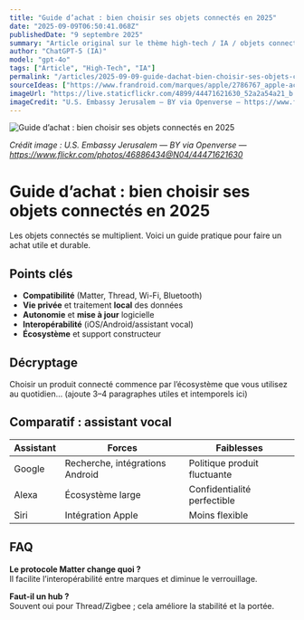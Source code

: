 ```yaml
---
title: "Guide d’achat : bien choisir ses objets connectés en 2025"
date: "2025-09-09T06:50:41.068Z"
publishedDate: "9 septembre 2025"
summary: "Article original sur le thème high-tech / IA / objets connectés / smartphones."
author: "ChatGPT-5 (IA)"
model: "gpt-4o"
tags: ["Article", "High-Tech", "IA"]
permalink: "/articles/2025-09-09-guide-dachat-bien-choisir-ses-objets-connectes-en-2025"
sourceIdeas: ["https://www.frandroid.com/marques/apple/2786767_apple-accuse-davoir-utilise-des-livres-pirates-pour-entrainer-son-ia"]
imageUrl: "https://live.staticflickr.com/4899/44471621630_52a2a54a21_b.jpg"
imageCredit: "U.S. Embassy Jerusalem — BY via Openverse — https://www.flickr.com/photos/46886434@N04/44471621630"
---
```


![Guide d’achat : bien choisir ses objets connectés en 2025](https://live.staticflickr.com/4899/44471621630_52a2a54a21_b.jpg)

*Crédit image : U.S. Embassy Jerusalem — BY via Openverse — https://www.flickr.com/photos/46886434@N04/44471621630*

# Guide d’achat : bien choisir ses objets connectés en 2025

Les objets connectés se multiplient. Voici un guide pratique pour faire un achat utile et durable.

## Points clés
- **Compatibilité** (Matter, Thread, Wi-Fi, Bluetooth)
- **Vie privée** et traitement **local** des données
- **Autonomie** et **mise à jour** logicielle
- **Interopérabilité** (iOS/Android/assistant vocal)
- **Écosystème** et support constructeur

## Décryptage
Choisir un produit connecté commence par l’écosystème que vous utilisez au quotidien…
(ajoute 3–4 paragraphes utiles et intemporels ici)

## Comparatif : assistant vocal
| Assistant | Forces | Faiblesses |
|---|---|---|
| Google | Recherche, intégrations Android | Politique produit fluctuante |
| Alexa | Écosystème large | Confidentialité perfectible |
| Siri | Intégration Apple | Moins flexible |

## FAQ
**Le protocole Matter change quoi ?**  
Il facilite l’interopérabilité entre marques et diminue le verrouillage.

**Faut-il un hub ?**  
Souvent oui pour Thread/Zigbee ; cela améliore la stabilité et la portée.
